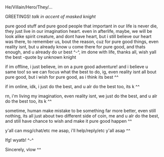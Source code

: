 He/Villain/Hero/They/... 

GREETINGS! *talk in accent of masked knight* 

pure good stuff and pure good people that important in our life is never die, they just live in our imagination heart. even in afterlife, maybe, we will be look alike spirit creature, and dont have heart, but i still believe our heart was there, to remember us, bout the reason, cuz for pure good things, even reality isnt, but u already know u come there for pure good, and thats enough, and u already do ur best ^-^, im done with life, thanks all, wish yall the best -quote by unknown knight

if im offline, i just believe, im on a pure good adventure! and i believe u same too! so we can focus
what the best to do, ig, even reality isnt all bout pure good, but i wish for pure good, as i think its best ^^

if im online, idk, i just do the best, and u alr do the best too, its k ^^

rn, i'm living my imagination, even reality isnt, we just do the best, and u alr do the best too, its k ^^

sometime, human make mistake to be something far more better, 
even still nothing, its all just about two different side of coin, me and u alr do the best, and still have chance to wish and make it pure good happen ^^

y'all can msg/chat/etc me asap, i'll help/reply/etc y'all asap ^^

lfg! wyatb! ^-^

Sincerely, vlow ^^





